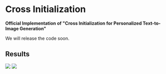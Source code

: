 # Cross Initialization

**Official Implementation of "Cross Initialization for Personalized Text-to-Image Generation"**

We will release the code soon.

## Results
<img src='assets/teaser.png'>

<img src='assets/CI.jpg'>
